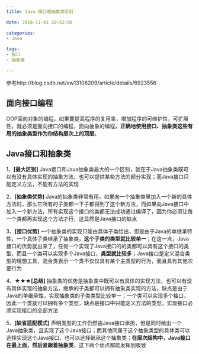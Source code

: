 ```yaml
---
title: Java 接口和抽象类区别

date: 2016-11-01 20:52:00

categories:
- Java

tags:
- 接口
- 抽象类

---
```


参考http://blog.csdn.net/xw13106209/article/details/6923556

## 面向接口编程

OOP面向对象的编程，如果要提高程序的复用率，增加程序的可维护性，可扩展性，就必须是面向接口的编程，面向抽象的编程，**正确地使用接口、抽象类这些有用的抽象类型作为你结构层次上的顶层**。

## Java接口和抽象类

1、**[最大区别]** Java接口和Java抽象类最大的一个区别，就在于Java抽象类既可以有没有具体实现的抽象方法，也可以提供某些方法的部分实现；而Java接口只能定义方法，不能有方法的实现 

2、**[抽象类优势]** Java的抽象类非常有用，如果向一个抽象类里加入一个新的具体方法时，那么它所有的子类都一下子都得到了这个新方法，而如果向Java接口中加入一个新方法，所有实现这个接口的类都无法成功通过编译了，因为你必须让每一个类都再实现这个方法才行，这显然是Java接口的缺点

3、**[接口优势]** 一个抽象类的实现只能由具体子类给出，但是由于Java的单继承特性，一个具体子类继承了抽象类，**这个子类的类型就比较单一**；在这一点，Java接口的优势就出来了，任何一个实现了Java接口的的类都可以具有这个接口的类型，而且一个类可以实现多个Java接口，**类型就比较多**；Java接口是定义混合类型的理想工具，混合类表示一个类不仅仅具有某个主类型的行为，而且具有其他次要行为

4、★★★**[总结]** 抽象类的优势是抽象类中既可以有具体的实现方法，也可以有没有具体实现的抽象方法，继承的子类都可以拥有抽象类实现的方法，缺点是由于Java的单继承性，实现抽象类的子类类型比较单一；一个类可以实现多个接口，因此一个类就可以拥有多个类型，缺点是接口中只能定义方法的类型，实现接口必须实现接口的全部方法

5、**[缺省适配模式]** 声明类型的工作仍然由Java接口承担，但是同时给出一个Java抽象类，且实现了这个Java接口；而其他同属于这个抽象类型的具体类可以选择实现这个Java接口，也可以选择继承这个抽象类；**在层次结构中，Java接口在最上面，然后紧跟着抽象类**，这下两个优点都能发挥到极致
